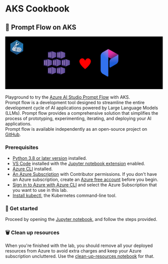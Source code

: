 # AKS Cookbook

## 🧪 Prompt Flow on AKS

![visual](visual.png)

Playground to try the [Azure AI Studio Prompt Flow](https://learn.microsoft.com/en-us/azure/ai-studio/how-to/prompt-flow) with AKS.  
Prompt flow is a development tool designed to streamline the entire development cycle of AI applications powered by Large Language Models (LLMs). Prompt flow provides a comprehensive solution that simplifies the process of prototyping, experimenting, iterating, and deploying your AI applications.  
Prompt flow is available independently as an open-source project on [GitHub](https://github.com/microsoft/promptflow).

### Prerequisites

- [Python 3.8 or later version](https://www.python.org/) installed.
- [VS Code](https://code.visualstudio.com/) installed with the [Jupyter notebook extension](https://marketplace.visualstudio.com/items?itemName=ms-toolsai.jupyter) enabled.
- [Azure CLI](https://learn.microsoft.com/en-us/cli/azure/install-azure-cli) installed.
- [An Azure Subscription](https://azure.microsoft.com/en-us/free/) with Contributor permissions. If you don't have an Azure subscription, create an [Azure free account](https://azure.microsoft.com/en-us/pricing/purchase-options/azure-account?icid=azurefreeaccount) before you begin.
- [Sign in to Azure with Azure CLI](https://learn.microsoft.com/en-us/cli/azure/authenticate-azure-cli-interactively) and select the Azure Subscription that you want to use in this lab.
- [Install kubectl](https://learn.microsoft.com/en-us/cli/azure/aks?view=azure-cli-latest#az-aks-install-cli), the Kubernetes command-line tool.

### 🚀 Get started

Proceed by opening the [Jupyter notebook](aks-promptflow.ipynb), and follow the steps provided.

### 🗑️ Clean up resources

When you're finished with the lab, you should remove all your deployed resources from Azure to avoid extra charges and keep your Azure subscription uncluttered.
Use the [clean-up-resources notebook](clean-up-resources.ipynb) for that.
